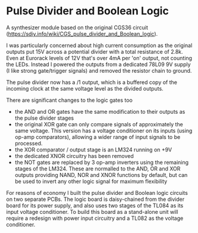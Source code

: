 # Pulse Divider and Boolean Logic

A synthesizer module based on the original CGS36 circuit (https://sdiy.info/wiki/CGS_pulse_divider_and_Boolean_logic).

I was particularly concerned about high current consumption as the original outputs put 15V across a potential divider with a total resistance of 2.8k.
Even at Eurorack levels of 12V that's over 4mA per 'on' output, not counting the LEDs. Instead I powered the outputs from a dedicated 78L09 9V supply
(I like strong gate/trigger signals) and removed the resistor chain to ground.

The pulse divider now has a /1 output, which is a buffered copy of the incoming clock at the same voltage level as the divided outputs.

There are significant changes to the logic gates too
- the AND and OR gates have the same modification to their outputs as the pulse divider stages
- the original XOR gate can only compare signals of approximately the same voltage. This version has a voltage conditioner on its inputs (using op-amp comparators), allowing a wider range of input signals to be processed.
- the XOR comparator / output stage is an LM324 running on +9V
- the dedicated XNOR circuitry has been removed
- the NOT gates are replaced by 3 op-amp inverters using the remaining stages of the LM324. These are normalled to the AND, OR and XOR outputs providing NAND, NOR and XNOR functions by default, but can be used to invert any other logic signal for maximum flexibility

For reasons of economy I built the pulse divider and Boolean logic circuits on two separate PCBs. The logic board is daisy-chained from the divider board for its power supply, and also uses two stages of the TL084 as its input voltage conditioner. To build this board as a stand-alone unit will require a redesign with power input circuitry and a TL082 as the voltage conditioner.
